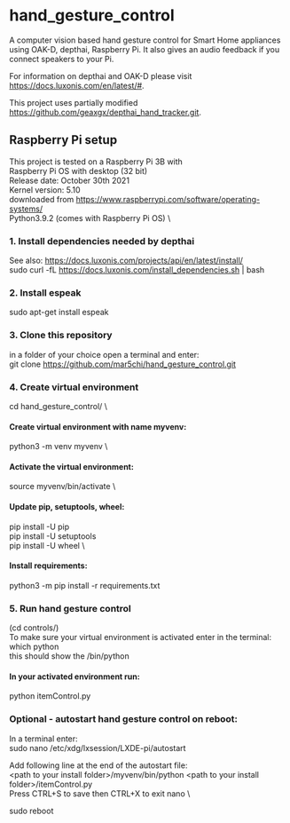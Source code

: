 # hand_gesture_control
A computer vision based hand gesture control for Smart Home appliances using OAK-D, depthai, Raspberry Pi. It also gives an audio feedback if you connect speakers to your Pi.

For information on depthai and OAK-D please visit https://docs.luxonis.com/en/latest/#.

This project uses partially modified https://github.com/geaxgx/depthai_hand_tracker.git.

## Raspberry Pi setup
This project is tested on a Raspberry Pi 3B with \
Raspberry Pi OS with desktop (32 bit) \
Release date: October 30th 2021 \
Kernel version: 5.10 \
downloaded from https://www.raspberrypi.com/software/operating-systems/ \
Python3.9.2 (comes with Raspberry Pi OS) \

### 1. Install dependencies needed by depthai
See also: https://docs.luxonis.com/projects/api/en/latest/install/ \
sudo curl -fL https://docs.luxonis.com/install_dependencies.sh | bash

### 2. Install espeak 
sudo apt-get install espeak

### 3. Clone this repository
in a folder of your choice open a terminal and enter: \
git clone https://github.com/mar5chi/hand_gesture_control.git

### 4. Create virtual environment
cd hand_gesture_control/ \
#### Create virtual environment with name myvenv: 
python3 -m venv myvenv \
#### Activate the virtual environment: 
source myvenv/bin/activate \
#### Update pip, setuptools, wheel: 
pip install -U pip \
pip install -U setuptools \
pip install -U wheel \
#### Install requirements:
python3 -m pip install -r requirements.txt

### 5. Run hand gesture control
(cd controls/) \
To make sure your virtual environment is activated enter in the terminal: \
which python \
this should show the <path to your virtual environment>/bin/python 

#### In your activated environment run:
python itemControl.py

###  Optional - autostart hand gesture control on reboot: 
In a terminal enter: \
sudo nano /etc/xdg/lxsession/LXDE-pi/autostart
  
  Add following line at the end of the autostart file: \
  \<path to your install folder\>/myvenv/bin/python \<path to your install folder\>/itemControl.py \
  Press CTRL+S to save then CTRL+X to exit nano \
    
sudo reboot
